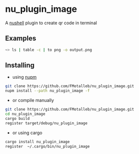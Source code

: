 # nu_plugin_image

A [nushell](https://www.nushell.sh/) plugin to create qr code in terminal

## Examples

```bash
~> ls | table -c | to png -o output.png
```

## Installing

* using [nupm](https://github.com/nushell/nupm)

```bash
git clone https://github.com/FMotalleb/nu_plugin_image.git
nupm install --path nu_plugin_image -f
```

* or compile manually

```bash
git clone https://github.com/FMotalleb/nu_plugin_image.git
cd nu_plugin_image
cargo build
register target/debug/nu_plugin_image
```

* or using cargo

```bash
cargo install nu_plugin_image
register  ~/.cargo/bin/nu_plugin_image
```
